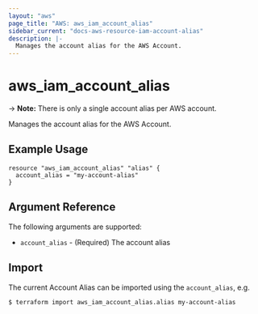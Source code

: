 ```yaml
---
layout: "aws"
page_title: "AWS: aws_iam_account_alias"
sidebar_current: "docs-aws-resource-iam-account-alias"
description: |-
  Manages the account alias for the AWS Account.
---
```


# aws\_iam\_account\_alias

-> **Note:** There is only a single account alias per AWS account.

Manages the account alias for the AWS Account.

## Example Usage

```
resource "aws_iam_account_alias" "alias" {
  account_alias = "my-account-alias"
}
```

## Argument Reference

The following arguments are supported:

* `account_alias` - (Required) The account alias

## Import

The current Account Alias can be imported using the `account_alias`, e.g.

```
$ terraform import aws_iam_account_alias.alias my-account-alias
```
